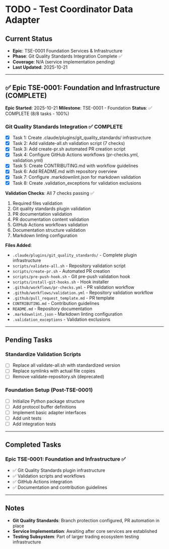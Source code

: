 # TODO - Test Coordinator Data Adapter

## Current Status
- **Epic**: TSE-0001 Foundation Services & Infrastructure
- **Phase**: Git Quality Standards Integration Complete ✅
- **Coverage**: N/A (service implementation pending)
- **Last Updated**: 2025-10-21

---

## ✅ Epic TSE-0001: Foundation and Infrastructure (COMPLETE)

**Epic Started**: 2025-10-21
**Milestone**: TSE-0001 - Foundation
**Status**: ✅ COMPLETE (8/8 tasks - 100%)

### Git Quality Standards Integration ✅ COMPLETE
- [x] Task 1: Create .claude/plugins/git_quality_standards/ infrastructure
- [x] Task 2: Add validate-all.sh validation script (7 checks)
- [x] Task 3: Add create-pr.sh automated PR creation script
- [x] Task 4: Configure GitHub Actions workflows (pr-checks.yml, validation.yml)
- [x] Task 5: Create CONTRIBUTING.md with workflow guidelines
- [x] Task 6: Add README.md with repository overview
- [x] Task 7: Configure .markdownlint.json for markdown validation
- [x] Task 8: Create .validation_exceptions for validation exclusions

**Validation Checks**: All 7 checks passing ✅
1. Required files validation
2. Git quality standards plugin validation
3. PR documentation validation
4. PR documentation content validation
5. GitHub Actions workflows validation
6. Documentation structure validation
7. Markdown linting configuration

**Files Added**:
- `.claude/plugins/git_quality_standards/` - Complete plugin infrastructure
- `scripts/validate-all.sh` - Repository validation script
- `scripts/create-pr.sh` - Automated PR creation
- `scripts/pre-push-hook.sh` - Git pre-push validation hook
- `scripts/install-git-hooks.sh` - Hook installer
- `.github/workflows/pr-checks.yml` - PR validation workflow
- `.github/workflows/validation.yml` - Repository validation workflow
- `.github/pull_request_template.md` - PR template
- `CONTRIBUTING.md` - Contribution guidelines
- `README.md` - Repository documentation
- `.markdownlint.json` - Markdown linting configuration
- `.validation_exceptions` - Validation exclusions

---

## Pending Tasks

### Standardize Validation Scripts
- [ ] Replace all validate-all.sh with standardized version
- [ ] Replace symlinks with actual file copies
- [ ] Remove validate-repository.sh (deprecated)

### Foundation Setup (Post-TSE-0001)
- [ ] Initialize Python package structure
- [ ] Add protocol buffer definitions
- [ ] Implement basic adapter interfaces
- [ ] Add unit tests
- [ ] Add integration tests

---

## Completed Tasks

### Epic TSE-0001: Foundation and Infrastructure ✅
- ✅ Git Quality Standards plugin infrastructure
- ✅ Validation scripts and workflows
- ✅ GitHub Actions integration
- ✅ Documentation and contribution guidelines

---

## Notes

- **Git Quality Standards**: Branch protection configured, PR automation in place
- **Service Implementation**: Awaiting after core services are established
- **Testing Subsystem**: Part of larger trading ecosystem testing infrastructure
